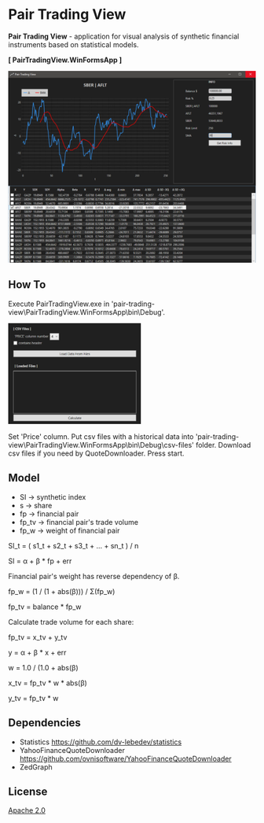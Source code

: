 # Pair Trading View


**Pair Trading View** - application for visual analysis of synthetic financial instruments based on statistical models. 

**[ PairTradingView.WinFormsApp ]**

<p align="left">
  <img width="700" alt="pic" src="https://github.com/dv-lebedev/PairTradingView/blob/master/screenshots/mainwindow.png">
</p>


## How To

Execute PairTradingView.exe in 'pair-trading-view\PairTradingView.WinFormsApp\bin\Debug\'.

<p align="left">
  <img width="270" alt="pic" src="https://github.com/dv-lebedev/PairTradingView/blob/master/screenshots/appstart.png">
</p>

Set 'Price' column. Put csv files with a historical data into
'pair-trading-view\PairTradingView.WinFormsApp\bin\Debug\csv-files' folder. Download csv files if you need by QuoteDownloader.
Press start.


## Model
- SI -> synthetic index
- s -> share
- fp -> financial pair
- fp_tv -> financial pair's trade volume
- fp_w -> weight of financial pair

SI_t = ( s1_t + s2_t + s3_t + ... + sn_t ) / n

SI = α + β * fp + err

Financial pair's weight has reverse dependency of β.

fp_w = (1 / (1 + abs(β))) / Σ(fp_w)

fp_tv = balance * fp_w


Calculate trade volume for each share:

fp_tv = x_tv + y_tv

y = α + β * x + err

w = 1.0 / (1.0 + abs(β)

x_tv = fp_tv * w * abs(β)

y_tv = fp_tv * w


## Dependencies
- Statistics https://github.com/dv-lebedev/statistics
- YahooFinanceQuoteDownloader https://github.com/ovnisoftware/YahooFinanceQuoteDownloader
- ZedGraph


## License
[Apache 2.0](LICENSE)
